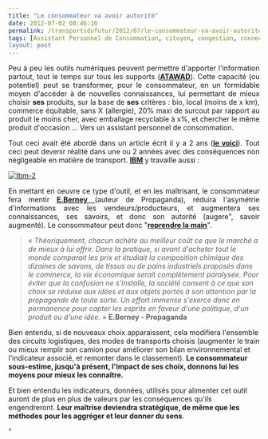 ```yaml
---
title: "Le consommateur va avoir autorité"
date: 2012-07-02 08:46:16
permalink: /transportsdufutur/2012/07/le-consommateur-va-avoir-autorite.html
tags: [Assistant Personnel de Consommation, citoyen, congestion, connectivité, données réelles, economie circulaire, Efficacité énergétique, google, guide d'achat, internet, internet des objets]
layout: post
---
```


<p style="text-align: justify">Peu à peu les outils numériques peuvent permettre d'apporter l'information partout, tout le temps sur tous les supports (<a href="http://cap2020.experts-comptables.com/Bienvenue-dans-le-grand-Vortex/nouvelles_technologies/2020_sera_atawad_anytime_anywhere_anydevice_ou_ne_sera_pas" target="_blank"><strong>ATAWAD</strong></a>). Cette capacité (ou potentiel) peut se transformer, pour le consommateur, en un formidable moyen d'accéder à de nouvelles connaissances, lui permettant de mieux choisir <strong>ses</strong> produits, sur la base de <strong>ses</strong> critères : bio, local (moins de x km), commerce équitable, sans X (allergie), 20% maxi de surcout par rapport au produit le moins cher, avec emballage recyclable à x%, et chercher le même produit d'occasion ... Vers un assistant personnel de consommation.</p> <p style="text-align: justify">Tout ceci avait été abordé dans un article écrit il y a 2 ans (<a href="https://gabrielplassat.github.io/transportsdufutur/2010/10/metanote-tdf-n8-les-ports-le-fret-et-le-transport-de-marchandises.html" target="_blank"><strong>le voici</strong></a>). Tout ceci peut devenir réalité dans une ou 2 années avec des conséquences non négligeable en matière de transport. <a href="http://venturebeat.com/2012/07/01/ibm-launches-augmented-reality-shopping-app/" target="_blank"><strong>IBM</strong></a> y travaille aussi : </p>  <!--more-->   <p><a class="asset-img-link" href="https://gabrielplassat.github.io/transportsdufutur/wp-content/uploads/sites/6/old/6a0120a66d2ad4970b0176160769d5970c-pi.jpg"><img alt="Ibm-2" class="asset  asset-image at-xid-6a0120a66d2ad4970b0176160769d5970c" src="/wp-content/uploads/sites/6/old/6a0120a66d2ad4970b0176160769d5970c-500wi.jpg" style="margin-left: auto;margin-right: auto" title="Ibm-2" /></a></p> <p style="text-align: justify">En mettant en oeuvre ce type d'outil, et en les maîtrisant, le consommateur fera mentir <a href="https://gabrielplassat.github.io/transportsdufutur/2011/10/le-consommateur-du-futur-revolution.html" target="_blank"><strong>E.Berney</strong> </a>(auteur de Propaganda), réduira l'asymétrie d'informations avec les vendeurs/producteurs, et augmentera ses connaissances, ses savoirs, et donc son autorité (augere", savoir augmenté). Le consommateur peut donc "<a href="https://gabrielplassat.github.io/transportsdufutur/2011/08/le-reverse-marketing-utilisant-le-tsunami-des-donnees-le-consommateur-reprend-la-main-quelles-conseq.html"" target=""_blank""><strong>reprendre la main</strong></a>".</p> <blockquote> <p style=""text-align: justify"">« <em>Théoriquement, chacun achète au meilleur coût ce que le marché a  de mieux à lui offrir. Dans la pratique, si avant d'acheter tout le  monde comparait les prix et étudiait la composition chimique des  dizaines de savons, de tissus ou de pains industriels proposés dans le  commerce, la vie économique serait complètement paralysée. Pour éviter  que la confusion ne s'installe, la société consent à ce que son choix se  réduise aux idées et aux objets portés à son attention par la  propagande de toute sorte. Un effort immense s'exerce donc en permanence  pour capter les esprits en faveur d'une politique, d'un produit ou  d'une idée.</em> » <strong>E.Berney - Propaganda</strong></p> </blockquote> <p style=""text-align: justify"">Bien entendu, si de nouveaux choix apparaissent, cela modifiera l'ensemble des circuits logistiques, des modes de transports choisis (augmenter le train ou mieux remplir son camion pour améliorer son bilan environnemental et l'indicateur associé, et remonter dans le classement). <strong>Le consommateur sous-estime, jusqu'à présent, l'impact de ses choix, donnons lui les moyens pour mieux les connaître.</strong></p> <p style=""text-align: justify"">Et bien entendu les indicateurs, données, utilisés pour alimenter cet outil auront de plus en plus de valeurs par les conséquences qu'ils engendreront. <strong>Leur maîtrise deviendra stratégique, de même que les méthodes pour les aggréger et leur donner du sens</strong>.</p>"
